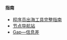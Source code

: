 #### 指南
- [程序员出海工具完整指南](https://github.com/chengxuyuanchuhai/chuhai-tools-all-in-one)
- [节点导航站](https://github.com/PennyJoly/linktre-tools)
- [Gap—信息差](https://github.com/weijunext/gapis.money)

